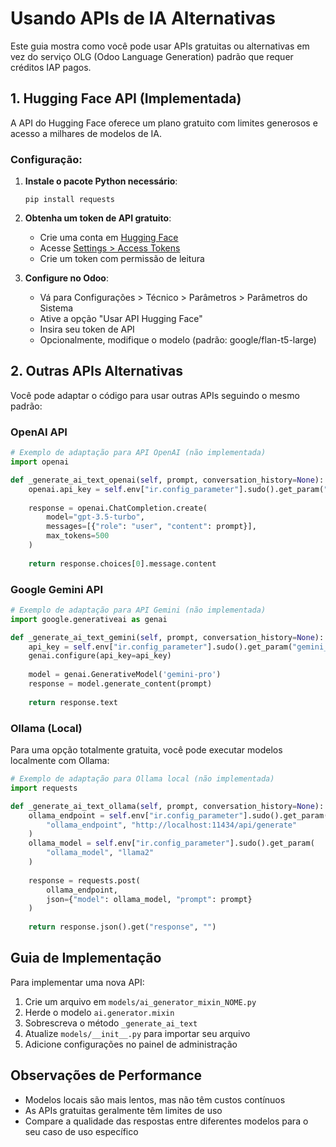 # Usando APIs de IA Alternativas

Este guia mostra como você pode usar APIs gratuitas ou alternativas em vez do serviço OLG (Odoo Language Generation) padrão que requer créditos IAP pagos.

## 1. Hugging Face API (Implementada)

A API do Hugging Face oferece um plano gratuito com limites generosos e acesso a milhares de modelos de IA.

### Configuração:

1. **Instale o pacote Python necessário**:
   ```
   pip install requests
   ```

2. **Obtenha um token de API gratuito**:
   - Crie uma conta em [Hugging Face](https://huggingface.co/)
   - Acesse [Settings > Access Tokens](https://huggingface.co/settings/tokens)
   - Crie um token com permissão de leitura

3. **Configure no Odoo**:
   - Vá para Configurações > Técnico > Parâmetros > Parâmetros do Sistema
   - Ative a opção "Usar API Hugging Face"
   - Insira seu token de API
   - Opcionalmente, modifique o modelo (padrão: google/flan-t5-large)

## 2. Outras APIs Alternativas

Você pode adaptar o código para usar outras APIs seguindo o mesmo padrão:

### OpenAI API

```python
# Exemplo de adaptação para API OpenAI (não implementada)
import openai

def _generate_ai_text_openai(self, prompt, conversation_history=None):
    openai.api_key = self.env["ir.config_parameter"].sudo().get_param("openai_api_key")
    
    response = openai.ChatCompletion.create(
        model="gpt-3.5-turbo",
        messages=[{"role": "user", "content": prompt}],
        max_tokens=500
    )
    
    return response.choices[0].message.content
```

### Google Gemini API

```python
# Exemplo de adaptação para API Gemini (não implementada)
import google.generativeai as genai

def _generate_ai_text_gemini(self, prompt, conversation_history=None):
    api_key = self.env["ir.config_parameter"].sudo().get_param("gemini_api_key")
    genai.configure(api_key=api_key)
    
    model = genai.GenerativeModel('gemini-pro')
    response = model.generate_content(prompt)
    
    return response.text
```

### Ollama (Local)

Para uma opção totalmente gratuita, você pode executar modelos localmente com Ollama:

```python
# Exemplo de adaptação para Ollama local (não implementada)
import requests

def _generate_ai_text_ollama(self, prompt, conversation_history=None):
    ollama_endpoint = self.env["ir.config_parameter"].sudo().get_param(
        "ollama_endpoint", "http://localhost:11434/api/generate"
    )
    ollama_model = self.env["ir.config_parameter"].sudo().get_param(
        "ollama_model", "llama2"
    )
    
    response = requests.post(
        ollama_endpoint,
        json={"model": ollama_model, "prompt": prompt}
    )
    
    return response.json().get("response", "")
```

## Guia de Implementação

Para implementar uma nova API:

1. Crie um arquivo em `models/ai_generator_mixin_NOME.py`
2. Herde o modelo `ai.generator.mixin` 
3. Sobrescreva o método `_generate_ai_text`
4. Atualize `models/__init__.py` para importar seu arquivo
5. Adicione configurações no painel de administração

## Observações de Performance

- Modelos locais são mais lentos, mas não têm custos contínuos
- As APIs gratuitas geralmente têm limites de uso
- Compare a qualidade das respostas entre diferentes modelos para o seu caso de uso específico